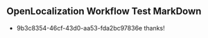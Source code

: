 ## OpenLocalization Workflow Test MarkDown
* 9b3c8354-46cf-43d0-aa53-fda2bc97836e thanks!

<!--HONumber=Aug16_HO1-->


